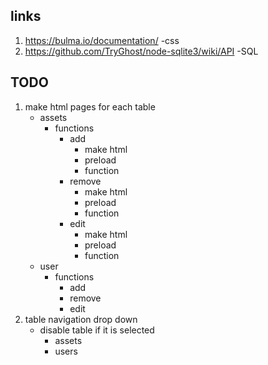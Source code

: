 ## links
1. https://bulma.io/documentation/ -css
2. https://github.com/TryGhost/node-sqlite3/wiki/API -SQL


## TODO
1. make html pages for each table
    - assets
        - functions
            - add
                - make html
                - preload
                - function
            - remove
                - make html
                - preload
                - function
            - edit
                - make html
                - preload
                - function
    - user
        - functions
             - add
            - remove
            - edit
2. table navigation drop down
    - disable table if it is selected
        - assets
        - users